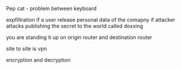 Pep cat - problem between keyboard

expfiltration if a user release personal data of the comapny
if attacker attacks publishing the secret to the world called doxxing

you are standing it up on origin router and destination router

site to site is vpn

encryption and decryption